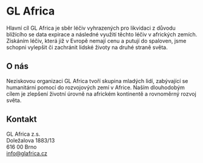 # GL Africa

Hlavní cíl GL Africa je sběr léčiv vyhrazených pro likvidaci z důvodu blížícího se data expirace a následné využití těchto léčiv v afrických zemích. Získáním léčiv, která již v Evropě nemají cenu a putují do spaloven, jsme schopni vylepšit či zachránit lidské životy na druhé straně světa.

## O nás

Neziskovou organizaci GL Africa tvoří skupina mladých lidí, zabývající se humanitární pomocí do rozvojových zemí v Africe. Naším dlouhodobým cílem je zlepšení životní úrovně na africkém kontinentě a rovnoměrný rozvoj světa.

## Kontakt

GL Africa z.s.  
Doležalova 1883/13  
616 00 Brno  
info@glafrica.cz
